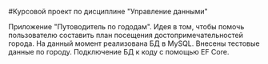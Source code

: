 #Курсовой проект по дисциплине "Управление данными"

Приложение "Путоводитель по гододам". Идея в том, чтобы помочь пользователю составить план посещения достопримечательностей города.
На данный момент реализована БД в MySQL. Внесены тестовые данные по городу. Подключение БД к коду с помощью EF Core. 
